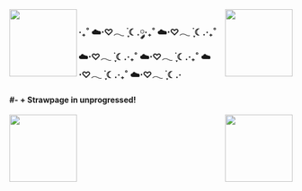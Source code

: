 <img align= "right" height= "120" src= "https://i.pinimg.com/originals/cd/4a/dd/cd4addb03dbfb01b2fe3072990e42ea6.gif" />


<img align= "left" height= "120" src= "https://i.pinimg.com/originals/98/bf/2b/98bf2bab3eca90338da2a441c34fc8f1.gif" />

<h3>‧₊˚ ☁️⋅♡𓂃 ࣪ ִֶָ☾.༘‧₊˚ ☁️⋅♡𓂃 ࣪ ִֶָ☾.‧₊˚ ☁️⋅♡𓂃 ࣪ ִֶָ☾.‧₊˚ ☁️⋅♡𓂃 ࣪ ִֶָ☾.‧₊˚ ☁️⋅♡𓂃 ࣪ ִֶָ☾.‧₊˚ ☁️⋅♡𓂃 ࣪ ִֶָ☾.‧ </h3>

<h4> #- + Strawpage in unprogressed!</h4> 

<img align= "right" height= "120" src= "https://i.pinimg.com/originals/98/bf/2b/98bf2bab3eca90338da2a441c34fc8f1.gif" />


<img align= "left" height= "120" src= "https://i.pinimg.com/originals/cd/4a/dd/cd4addb03dbfb01b2fe3072990e42ea6.gif" />


